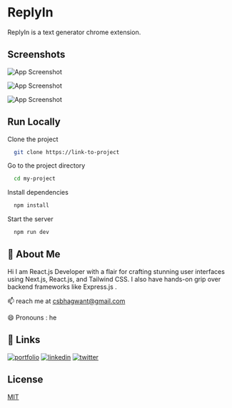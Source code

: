 
# ReplyIn 

ReplyIn is a text generator chrome extension.




## Screenshots

![App Screenshot](https://res.cloudinary.com/dz3aj0ti8/image/upload/v1727545743/Screen_Recording_2024-09-28_at_10.08.39_PM_zd7yjb.gif)

![App Screenshot](https://res.cloudinary.com/dz3aj0ti8/image/upload/v1727544540/Screenshot_2024-09-28_at_10.58.49_PM_xsc3i4.png)

![App Screenshot](https://res.cloudinary.com/dz3aj0ti8/image/upload/v1727544452/Screenshot_2024-09-28_at_10.16.46_PM_tjk6ii.png)


## Run Locally

Clone the project

```bash
  git clone https://link-to-project
```

Go to the project directory

```bash
  cd my-project
```

Install dependencies

```bash
  npm install
```

Start the server

```bash
  npm run dev
```


## 🚀 About Me

Hi I am React.js Developer with a flair for crafting stunning user interfaces using Next.js, React.js, and Tailwind CSS. I also have hands-on grip over backend frameworks like Express.js .

📫 reach me at csbhagwant@gmail.com

😄 Pronouns : he




## 🔗 Links
[![portfolio](https://img.shields.io/badge/my_portfolio-000?style=for-the-badge&logo=ko-fi&logoColor=white)](https://csbhagwant.cloud/)
[![linkedin](https://img.shields.io/badge/linkedin-0A66C2?style=for-the-badge&logo=linkedin&logoColor=white)](www.linkedin.com/in/c-s-bhagwant-82461b197)
[![twitter](https://img.shields.io/badge/twitter-1DA1F2?style=for-the-badge&logo=twitter&logoColor=white)](https://x.com/CsBhagwant)


## License

[MIT](https://choosealicense.com/licenses/mit/)

